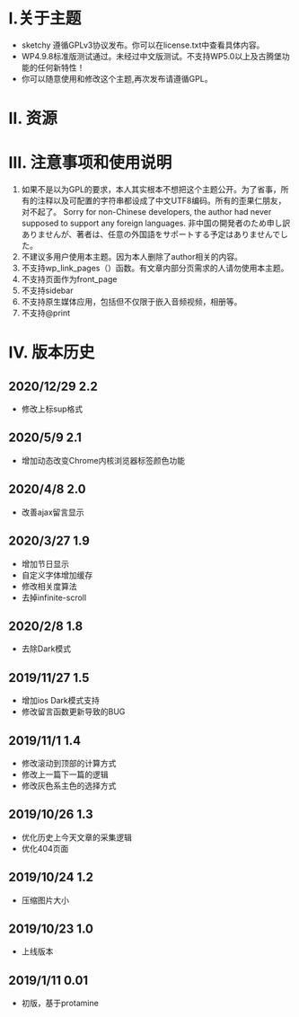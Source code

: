 # I.关于主题 #

- sketchy 遵循GPLv3协议发布。你可以在license.txt中查看具体内容。
- WP4.9.8标准版测试通过。未经过中文版测试。不支持WP5.0以上及古腾堡功能的任何新特性！
- 你可以随意使用和修改这个主题,再次发布请遵循GPL。

# II. 资源 #

# III. 注意事项和使用说明 #
1. 如果不是以为GPL的要求，本人其实根本不想把这个主题公开。为了省事，所有的注释以及可配置的字符串都设成了中文UTF8编码。所有的歪果仁朋友，对不起了。
	Sorry for non-Chinese developers, the author had never supposed to support any foreign languages.
	非中国の開発者のため申し訳ありませんが、著者は、任意の外国語をサポートする予定はありませんでした。
2. 不建议多用户使用本主题。因为本人删除了author相关的内容。
3. 不支持wp_link_pages（）函数。有文章内部分页需求的人请勿使用本主题。
4. 不支持页面作为front_page
5. 不支持sidebar
6. 不支持原生媒体应用，包括但不仅限于嵌入音频视频，相册等。
7. 不支持@print

# IV. 版本历史 #

## 2020/12/29 2.2 ##

- 修改上标sup格式

## 2020/5/9 2.1 ##

- 增加动态改变Chrome内核浏览器标签颜色功能

## 2020/4/8 2.0 ##

- 改善ajax留言显示

## 2020/3/27 1.9 ##

- 增加节日显示
- 自定义字体增加缓存
- 修改相关度算法
- 去掉infinite-scroll

## 2020/2/8 1.8 ##

- 去除Dark模式

## 2019/11/27 1.5 ##

- 增加ios Dark模式支持
- 修改留言函数更新导致的BUG

## 2019/11/1 1.4 ##

- 修改滚动到顶部的计算方式
- 修改上一篇下一篇的逻辑
- 修改灰色系主色的选择方式

## 2019/10/26 1.3 ##

- 优化历史上今天文章的采集逻辑
- 优化404页面

## 2019/10/24 1.2 ##

- 压缩图片大小

## 2019/10/23 1.0 ##

- 上线版本

## 2019/1/11 0.01 ##

- 初版，基于protamine
